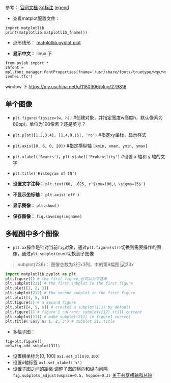 参考：
[官网文档](http://matplotlib.org/users/pyplot_tutorial.html)
[3d标注](http://codego.net/514108/)
[legend](http://matplotlib.org/users/legend_guide.html)

- 查看matplot配置文件：
```
import matplotlib
print(matplotlib.matplotlib_fname())
```

- 点形线形：
[matplotlib.pyplot.plot](http://matplotlib.org/api/pyplot_api.html#matplotlib.pyplot.plot)

- **显示中文：** 
linux 下
```
from pylab import *
zhfont = mpl.font_manager.FontProperties(fname='/usr/share/fonts/truetype/wqy/wqy-zenhei.ttc')
```

window 下
https://my.oschina.net/u/1180306/blog/279818

## 单个图像
- `plt.figure(figsize=(w, h))` #创建对象，并指定宽度w高度h，默认像素为80ppi，单位为100像素？还是英寸？
- `plt.plot([1,2,3,4], [1,4,9,16], 'ro')`  #指定xy坐标，显示样式
- `plt.axis([0, 6, 0, 20])`  #指定横纵轴 `[xmin, xmax, ymin, ymax]`
- `plt.xlabel('Smarts')`，`plt.ylabel('Probability')` #设置 x 轴和 y 轴的文字
- `plt.title('Histogram of IQ')`

- **设置文字注释：** `plt.text(60, .025, r'$\mu=100,\ \sigma=15$')`
- **不显示坐标轴：** `plt.axis('off')`
- **显示图像：** `plt.show() `
- **保存图像：** `fig.saveimg(imgname)`

## 多幅图中多个图像
* `plt.xx`操作是针对当前`fig`对象，通过`plt.figure(str)`切换到需要操作的图像，通过`plt.subplot(num)`切换到子图像
>   subplot(236)： 图像总数为2行x3列，中的第6幅图
![23x](http://upload-images.jianshu.io/upload_images/3022282-f1e5e39b1d3374b8.png?imageMogr2/auto-orient/strip%7CimageView2/2/w/1240)


```python
import matplotlib.pyplot as plt
plt.figure(1) # the first figure,也可以为字符串
plt.subplot(211) # the first subplot in the first figure
plt.plot([1, 2, 3])
plt.subplot(212) # the second subplot in the first figure
plt.plot([4, 5, 6])
plt.figure(2) # a second figure
plt.plot([4, 5, 6]) # creates a subplot(111) by default
plt.figure(1) # figure 1 current; subplot(212) still current
plt.subplot(211) # make subplot(211) in figure1 current
plt.title('Easy as 1, 2, 3') # subplot 211 title
```

- 多幅子图：
```
fig=plt.figure()
ax1=fig.add_subplot(311)
```
- 设置横坐标为[0, 100]
`ax1.set_xlim(0,100)`
- 设置x轴标签
`ax1.set_xlabel('x')`
- 设置子图之间的距离
调整子图的横向和纵向间隔
`fig.subplots_adjust(wspace=0.5, hspace=0.3)`
[关于共享横轴和总轴](http://matplotlib.org/api/pyplot_api.html#matplotlib.pyplot.subplot)
